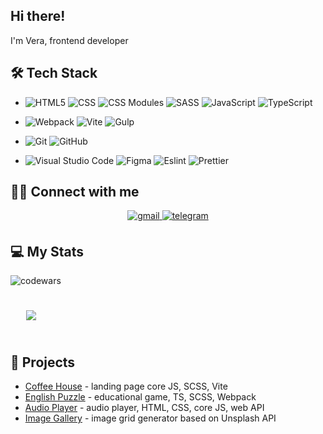 ## Hi there! 
I'm Vera, frontend developer 

## 🛠 Tech Stack

- ![HTML5](https://img.shields.io/badge/html5-%23323330.svg?style=flat&logo=html5&logoColor=%23E34F26)
  ![CSS](https://img.shields.io/badge/CSS-%23323330.svg?style=flat&logo=css&logoColor=%231572B6)
  ![CSS Modules](https://img.shields.io/badge/CSS%20Modules-%23323330.svg?style=flat&logo=cssmodules&logoColor=%FFFFFF)
  ![SASS](https://img.shields.io/badge/SASS-%23323330.svg?style=flat&logo=sass&logoColor=%CC6699)
  ![JavaScript](https://img.shields.io/badge/JavaScript-%23323330.svg?style=flat&logo=javascript&logoColor=%23F7DF1E)
  ![TypeScript](https://img.shields.io/badge/TypeScript-%23323330.svg?style=flat&logo=typescript&logoColor=%233178C6)

- ![Webpack](https://img.shields.io/badge/Webpack-%23323330.svg?style=flat&logo=webpack&logoColor=%238DD6F9)
  ![Vite](https://img.shields.io/badge/Vite-%23323330.svg?style=flat&logo=vite&logoColor=%23646CFF)
  ![Gulp](https://img.shields.io/badge/Gulp-%23323330.svg?style=flat&logo=gulp&logoColor=%CF4647)
- ![Git](https://img.shields.io/badge/git-%23323330.svg?style=flat&logo=git&logoColor=%23F05033)
  ![GitHub](https://img.shields.io/badge/github-%23323330.svg?style=flat&logo=github&logoColor=%23121011)
  

- ![Visual Studio Code](https://img.shields.io/badge/Visual%20Studio%20Code-0078d7.svg?style=flat&logo=visual-studio-code&logoColor=white)
  ![Figma](https://img.shields.io/badge/figma-%23323330.svg?style=flat&logo=figma&logoColor=%23F24E1E)
  ![Eslint](https://img.shields.io/badge/eslint-%23323330.svg?style=flat&logo=eslint&logoColor=%23646CFF)
  ![Prettier](https://img.shields.io/badge/prettier-%23323330.svg?style=flat&logo=prettier&logoColor=%F7B93E)


## 🤝🏻 Connect with me  
<div align="center">

<a href="mailto:filimonovavera96@gmail.com" target="_blank">
<img src=https://img.shields.io/badge/gmail-%2324292e.svg?&style=for-the-badge&logo=gmail&logoColor=red alt=gmail style="margin-bottom: 5px;" />
</a>
<a href="https://t.me/veraveritvveru" target="_blank">
<img src=https://img.shields.io/badge/telegram-%2324292e.svg?&style=for-the-badge&logo=telegram&logoColor=blue alt=telegram style="margin-bottom: 5px;" />
</a> 
</div>  


## 💻 My Stats

![codewars](https://www.codewars.com/users/veraveritvveru/badges/large) 

<div><img src="https://github-readme-stats.vercel.app/api/top-langs/?username=veraveritvveru&hide_border=true&layout=compact" style="padding: 25px;"/></div> 


## 🔨 Projects

+ [Coffee House](https://github.com/Veraveritvveru/coffee-house) - landing page core JS, SCSS, Vite
+ [English Puzzle](https://github.com/Veraveritvveru/english-puzzle) - educational game, TS, SCSS, Webpack
+ [Audio Player](https://github.com/Veraveritvveru/rs-projects/tree/audio-player) - audio player, HTML, CSS, core JS, web API
+ [Image Gallery](https://github.com/Veraveritvveru/rs-projects/tree/image-gallery) - image grid generator based on Unsplash API
